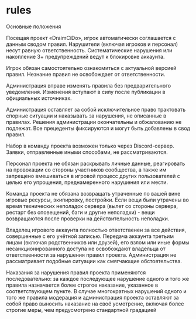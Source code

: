# rules

Основные положения

Посещая проект «DraimCiDo», игрок автоматически соглашается с данным сводом правил. Нарушители (включая игроков и персонал) несут равную ответственность. Систематические нарушения или накопление 3+ предупреждений ведут к блокировке аккаунта.

Игрок обязан самостоятельно ознакомиться с актуальной версией правил. Незнание правил не освобождает от ответственности.

Администрация вправе изменять правила без предварительного уведомления. Изменения вступают в силу после публикации в официальных источниках.

Администрация оставляет за собой исключительное право трактовать спорные ситуации и наказывать за нарушения, не описанные в правилах. Решения администрации окончательны и обжалованию не подлежат. Все прецеденты фиксируются и могут быть добавлены в свод правил.

Набор в команду проекта возможен только через Discord-сервер. Заявки, отправленные иными способами, не рассматриваются.

Персонал проекта не обязан раскрывать личные данные, реагировать на провокации со стороны участников сообщества, а также им запрещено вмешиваться в игровой процесс других пользователей с целью его упрощения, преднамеренного нарушения или мести.

Команда проекта не обязана возвращать утраченные по вашей вине игровые ресурсы, экипировку, постройки. Если вещи были утрачены во время технических неполадок сервера (вылет со стороны сервера, рестарт без оповещений, баги и другие неполадки) - вещи возвращаются после проверки на действительность неполадки.

Владелец игрового аккаунта полностью ответственен за все действия, совершенные с его учётной записью. Передача аккаунта третьим лицам (включая родственников или друзей), его взлом или иные формы несанкционированного доступа не освобождают владельца от ответственности за нарушения правил проекта. Администрация не рассматривает подобные ситуации как смягчающие обстоятельства.

Наказания за нарушения правил проекта применяются последовательно: за каждое последующее нарушение одного и того же правила назначается более строгое наказание, указанное в соответствующем пункте. В случае многократных нарушений одного и того же правила модерация и администрация проекта оставляют за собой право выносить наказание на своё усмотрение, включая более строгие меры, чем предусмотрено стандартной градацией
